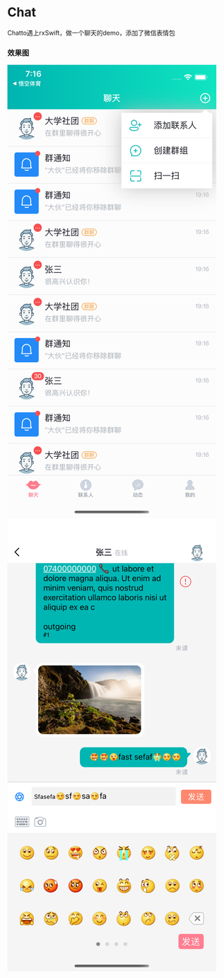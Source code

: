 # Chat
Chatto遇上rxSwift，做一个聊天的demo，添加了微信表情包

### 效果图
![](./images/sessionList.png)
![](./images/session.png)
